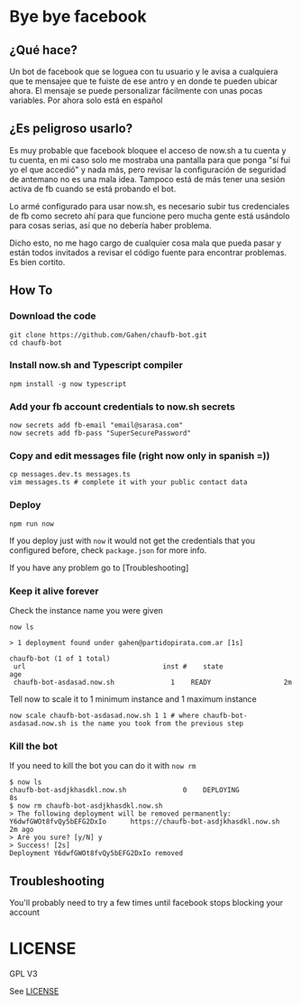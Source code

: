 # Bye bye facebook

## ¿Qué hace?

Un bot de facebook que se loguea con tu usuario y le avisa a cualquiera que te mensajee que te fuiste de ese antro y en donde te pueden ubicar ahora. El mensaje se puede personalizar fácilmente con unas pocas variables. Por ahora solo está en español

## ¿Es peligroso usarlo?

Es muy probable que facebook bloquee el acceso de now.sh a tu cuenta y tu cuenta, en mi caso solo me mostraba una pantalla para que ponga "sí fui yo el que accedió" y nada más, pero revisar la configuración de seguridad de antemano no es una mala idea. Tampoco está de más tener una sesión activa de fb cuando se está probando el bot.

Lo armé configurado para usar now.sh, es necesario subir tus credenciales de fb como secreto ahí para que funcione pero mucha gente está usándolo para cosas serias, así que no debería haber problema.

Dicho esto, no me hago cargo de cualquier cosa mala que pueda pasar y están todos invitados a revisar el código fuente para encontrar problemas. Es bien cortito.

## How To

### Download the code

```
git clone https://github.com/Gahen/chaufb-bot.git
cd chaufb-bot
```

### Install now.sh and Typescript compiler

```
npm install -g now typescript
```

### Add your fb account credentials to now.sh secrets

```
now secrets add fb-email "email@sarasa.com"
now secrets add fb-pass "SuperSecurePassword"
```

### Copy and edit messages file (right now only in spanish =))

```
cp messages.dev.ts messages.ts
vim messages.ts # complete it with your public contact data
```

### Deploy 

```
npm run now
```

If you deploy just with `now` it would not get the credentials that you configured before, check `package.json` for more info.

If you have any problem go to [Troubleshooting]

### Keep it alive forever

Check the instance name you were given

```
now ls

> 1 deployment found under gahen@partidopirata.com.ar [1s]

chaufb-bot (1 of 1 total)
 url                                  inst #    state                 age
 chaufb-bot-asdasad.now.sh              1    READY                  2m
```

Tell now to scale it to 1 minimum instance and 1 maximum instance

```
now scale chaufb-bot-asdasad.now.sh 1 1 # where chaufb-bot-asdasad.now.sh is the name you took from the previous step
```


### Kill the bot

If you need to kill the bot you can do it with `now rm`

```
$ now ls
chaufb-bot-asdjkhasdkl.now.sh              0    DEPLOYING              8s
$ now rm chaufb-bot-asdjkhasdkl.now.sh
> The following deployment will be removed permanently:
Y6dwfGWOt8fvQy5bEFG2DxIo      https://chaufb-bot-asdjkhasdkl.now.sh      2m ago
> Are you sure? [y/N] y
> Success! [2s]
Deployment Y6dwfGWOt8fvQy5bEFG2DxIo removed
```

## Troubleshooting

You'll probably need to try a few times until facebook stops blocking your account

# LICENSE

GPL V3

See [LICENSE](https://github.com/Gahen/chaufb-bot/blob/master/LICENSE)
